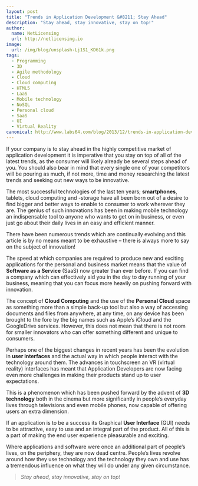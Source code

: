 ```yaml
---
layout: post
title: "Trends in Application Development &#8211; Stay Ahead"
description: "Stay ahead, stay innovative, stay on top!"
author:
  name: NetLicensing
  url: http://netlicensing.io
image:
  url: /img/blog/unsplash-Lj1S1_KD61k.png
tags:
  - Programming
  - 3D
  - Agile methodology
  - Cloud
  - Cloud computing
  - HTML5
  - LaaS
  - Mobile technology
  - NoSQL
  - Personal cloud
  - SaaS
  - UI
  - Virtual Reality
canonical: http://www.labs64.com/blog/2013/12/trends-in-application-development-stay-ahead/
---
```


If your company is to stay ahead in the highly competitive market of application development it is imperative that you stay on top of all of the latest trends, as the consumer will likely already be several steps ahead of you. You should also bear in mind that every single one of your competitors will be pouring as much, if not more, time and money researching the latest trends and seeking out new ways to be innovative.

The most successful technologies of the last ten years; **smartphones**, tablets, cloud computing and -storage have all been born out of a desire to find bigger and better ways to enable to consumer to work wherever they are. The genius of such innovations has been in making mobile technology an indispensable tool to anyone who wants to get on in business, or even just go about their daily lives in an easy and efficient manner.

There have been numerous trends which are continually evolving and this article is by no means meant to be exhaustive – there is always more to say on the subject of innovation!

The speed at which companies are required to produce new and exciting applications for the personal and business market means that the value of **Software as a Service** (SaaS) now greater than ever before. If you can find a company which can effectively aid you in the day to day running of your business, meaning that you can focus more heavily on pushing forward with innovation.

The concept of **Cloud Computing** and the use of the **Personal Cloud** space as something more than a simple back-up tool but also a way of accessing documents and files from anywhere, at any time, on any device has been brought to the fore by the big names such as Apple’s iCloud and the GoogleDrive services. However, this does not mean that there is not room for smaller innovators who can offer something different and unique to consumers.

Perhaps one of the biggest changes in recent years has been the evolution in **user interfaces** and the actual way in which people interact with the technology around them. The advances in touchscreen an VR (virtual reality) interfaces has meant that Application Developers are now facing even more challenges in making their products stand up to user expectations.

This is a phenomenon which has been pushed forward by the advent of **3D technology** both in the cinema but more significantly in people’s everyday lives through televisions and even mobile phones, now capable of offering users an extra dimension.

If an application is to be a success its Graphical **User Interface** (GUI) needs to be attractive, easy to use and an integral part of the product. All of this is a part of making the end user experience pleasurable and exciting.

Where applications and software were once an additional part of people’s lives, on the periphery, they are now dead centre. People’s lives revolve around how they use technology and the technology they own and use has a tremendous influence on what they will do under any given circumstance.

> _Stay ahead, stay innovative, stay on top!_
